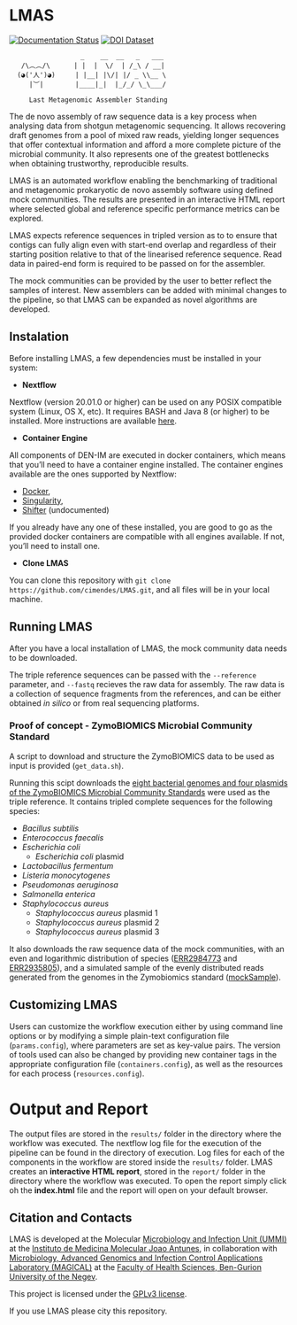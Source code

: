 # LMAS

[![Documentation Status](https://readthedocs.org/projects/lmas/badge/?version=latest)](https://lmas.readthedocs.io/en/latest/?badge=latest)
[![DOI Dataset](https://zenodo.org/badge/DOI/10.5281/zenodo.4588970.svg)](https://doi.org/10.5281/zenodo.4588970)



                      _    __  __   _   ___
       /\︵︵/\      | |  |  \/  | /_\ / __|
      (◕('人')◕)     | |__| |\/| |/ _ \\__ \
         |︶|        |____|_|  |_/_/ \_\___/

         Last Metagenomic Assembler Standing

The de novo assembly of raw sequence data is a key process when analysing data from shotgun metagenomic sequencing. It allows recovering draft genomes from a pool of mixed raw reads, yielding longer sequences that offer contextual information and afford a more complete picture of the microbial community. It also represents one of the greatest bottlenecks when obtaining trustworthy, reproducible results.

LMAS is an automated workflow enabling the benchmarking of traditional and metagenomic prokaryotic de novo assembly software using defined mock communities. The results are presented in an interactive HTML report where selected global and reference specific performance metrics can be explored.

LMAS expects reference sequences in tripled version as to to ensure that contigs can fully align even with start-end overlap and regardless of their starting position relative to that of the linearised reference sequence. Read data in paired-end form is required to be passed on for the assembler. 

The mock communities can be provided by the user to better reflect the samples of interest. New assemblers can be added with minimal changes to the pipeline, so that LMAS can be expanded as novel algorithms are developed.

## Instalation

Before installing LMAS, a few dependencies must be installed in your system:

* **Nextflow**

Nextflow (version 20.01.0 or higher) can be used on any POSIX compatible system (Linux, OS X, etc). It requires BASH and 
Java 8 (or higher) to be installed. More instructions are available [here](https://www.nextflow.io/docs/latest/getstarted.html).

* **Container Engine**

All components of DEN-IM are executed in docker containers, which means that you’ll need to have a container engine 
installed. The container engines available are the ones supported by Nextflow:

* [Docker](https://www.nextflow.io/docs/latest/docker.html),
* [Singularity](https://www.nextflow.io/docs/latest/singularity.html),
* [Shifter](https://github.com/NERSC/shifter) (undocumented)

If you already have any one of these installed, you are good to go as the provided docker containers are compatible 
with all engines available. If not, you’ll need to install one.

* **Clone LMAS** 

You can clone this repository with `git clone https://github.com/cimendes/LMAS.git`, and all files will be in your local machine.

## Running LMAS

After you have a local installation of LMAS, the mock community data needs to be downloaded.

The triple reference sequences can be passed with the `--reference` parameter, and `--fastq` recieves the raw data for assembly.
The raw data is a collection of sequence fragments from the references, and can be either obtained *in silico*  or from real
sequencing platforms. 

### Proof of concept - ZymoBIOMICS Microbial Community Standard

A script to download and structure the ZymoBIOMICS data to be used as input is provided (`get_data.sh`). 

Running this scipt downloads the [eight bacterial genomes and four plasmids of the ZymoBIOMICS Microbial Community Standards](https://zenodo.org/record/4588970#.YEeA83X7RhE) were used as the triple reference. 
It contains tripled complete sequences for the following species:
- *Bacillus subtilis* 
- *Enterococcus faecalis*
- *Escherichia coli*
   - *Escherichia coli* plasmid
- *Lactobacillus fermentum*
- *Listeria monocytogenes*
- *Pseudomonas aeruginosa*
- *Salmonella enterica*
- *Staphylococcus aureus*
   - *Staphylococcus aureus* plasmid 1
   - *Staphylococcus aureus* plasmid 2
   - *Staphylococcus aureus* plasmid 3

It also downloads the raw sequence data of the mock communities, with an even and logarithmic distribution of species ([ERR2984773](https://www.ebi.ac.uk/ena/browser/view/ERR2984773) and [ERR2935805](https://www.ebi.ac.uk/ena/browser/view/ERR2935805)), and a simulated sample of the evenly distributed reads generated from the genomes in the Zymobiomics standard ([mockSample](https://zenodo.org/record/4588970#.YEeA83X7RhE)).


## Customizing LMAS

Users can customize the workflow execution either by using command line options or by modifying a simple plain-text 
configuration file (`params.config`), where parameters are set as key-value pairs. The version of tools used can also 
be changed by providing new container tags in the appropriate configuration file (`containers.config`), as well as the 
resources for each process (`resources.config`).


# Output and Report

The output files are stored in the `results/` folder in the directory where the workflow was executed. 
The nextflow log file for the execution of the pipeline can be found in the directory of execution. Log files for each
of the components in the workflow are stored inside the `results/` folder.
LMAS creates an **interactive HTML report**, stored in the `report/` folder in the directory where the 
workflow was executed. To open the report simply click oh the **index.html** file and the report will open on 
your default browser. 


## Citation and Contacts

LMAS is developed at the Molecular [Microbiology and Infection Unit (UMMI)](http://darwin.phyloviz.net/wiki/doku.php) at the [Instituto de Medicina Molecular Joao Antunes](https://imm.medicina.ulisboa.pt/en/), in collaboration with [Microbiology, Advanced Genomics and Infection Control Applications Laboratory (MAGICAL)](https://morangiladlab.com) at the [Faculty of Health Sciences, Ben-Gurion University of the Negev](https://in.bgu.ac.il/en/fohs/Pages/default.aspx). 

This project is licensed under the [GPLv3 license](https://github.com/cimendes/LMAS/blob/main/LICENSE).

If you use LMAS please city this repository.